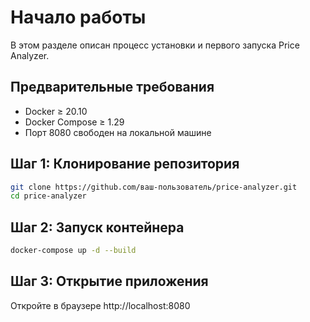 # Начало работы

В этом разделе описан процесс установки и первого запуска Price Analyzer.

## Предварительные требования
- Docker ≥ 20.10
- Docker Compose ≥ 1.29
- Порт 8080 свободен на локальной машине

## Шаг 1: Клонирование репозитория
```bash
git clone https://github.com/ваш-пользователь/price-analyzer.git
cd price-analyzer
```
## Шаг 2: Запуск контейнера
```bash
docker-compose up -d --build
```
## Шаг 3: Открытие приложения 
Откройте в браузере http://localhost:8080
